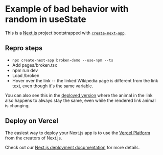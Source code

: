 # Example of bad behavior with random in useState

This is a [Next.js](https://nextjs.org/) project bootstrapped with [`create-next-app`](https://github.com/vercel/next.js/tree/canary/packages/create-next-app).

## Repro steps

- `npx create-next-app broken-demo --use-npm --ts`
- Add pages/broken.tsx
- npm run dev
- Load /broken 
- Hover over the link -- the linked Wikipedia page is different from the link text, even though it's the same variable.


You can also see this in the [deployed version](https://bad-next-behavior.vercel.app/broken) where the animal in the link also happens to always stay the same, even while the rendered link animal is changing.


## Deploy on Vercel

The easiest way to deploy your Next.js app is to use the [Vercel Platform](https://vercel.com/new?utm_medium=default-template&filter=next.js&utm_source=create-next-app&utm_campaign=create-next-app-readme) from the creators of Next.js.

Check out our [Next.js deployment documentation](https://nextjs.org/docs/deployment) for more details.
